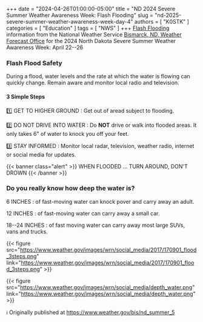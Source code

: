 +++
date = "2024-04-26T01:00:00-05:00"
title = "ND 2024 Severe Summer Weather Awareness Week: Flash Flooding"
slug = "nd-2025-severe-summer-weather-awareness-week-day-4"
authors = [ "K0STK" ]
categories = [ "Education" ]
tags = [ "NWS" ]
+++
[Flash Flooding](https://www.weather.gov/bis/nd_summer_awareness_5)
information from the National Weather Service
[Bismarck, ND, Weather Forecast Office](https://www.weather.gov/bis/) for 
the 2024 North Dakota Severe Summer Weather Awareness Week: April 22--26
<!--more-->

### Flash Flood Safety

During a flood, water levels and the rate at which the water is flowing can
quickly change. Remain aware and monitor local radio and television.

#### 3 Simple Steps

:one: GET TO HIGHER GROUND
: Get out of aread subject to flooding.

:two: DO NOT DRIVE INTO WATER
: Do **NOT** drive or walk into flooded areas. It only takes 6" of water to
knock you off your feet.

:three: STAY INFORMED
: Monitor local radar, television, weather radio, internet or social media for
updates.

{{< banner class="alert" >}}
WHEN FLOODED ... TURN AROUND, DON'T DROWN
{{< /banner >}}

### Do you really know how deep the water is?

6 INCHES
: of fast-moving water can knock pover and carry away an adult.

12 INCHES
: of fast-moving water can carry away a small car.

18--24 INCHES
: of fast moving water can carry away most large SUVs, vans and trucks.

{{< figure src="https://www.weather.gov/images/wrn/social_media/2017/170901_flood_3steps.png" link="https://www.weather.gov/images/wrn/social_media/2017/170901_flood_3steps.png" >}}

<p class="clear"></p>

{{< figure src="https://www.weather.gov/images/wrn/social_media/depth_water.png" link="https://www.weather.gov/images/wrn/social_media/depth_water.png" >}} 

<p class="clear"></p>

:information_source: Originally published at
https://www.weather.gov/bis/nd_summer_5
